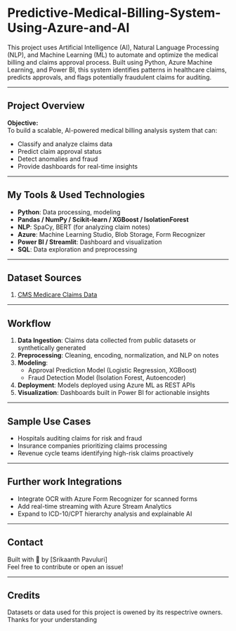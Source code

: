 # Predictive-Medical-Billing-System-Using-Azure-and-AI

This project uses Artificial Intelligence (AI), Natural Language Processing (NLP), and Machine Learning (ML) to automate and optimize the medical billing and claims approval process. Built using Python, Azure Machine Learning, and Power BI, this system identifies patterns in healthcare claims, predicts approvals, and flags potentially fraudulent claims for auditing.

---

## Project Overview

**Objective:**  
To build a scalable, AI-powered medical billing analysis system that can:
- Classify and analyze claims data
- Predict claim approval status
- Detect anomalies and fraud
- Provide dashboards for real-time insights

---

## My Tools & Used Technologies

- **Python**: Data processing, modeling
- **Pandas / NumPy / Scikit-learn / XGBoost / IsolationForest**
- **NLP**: SpaCy, BERT (for analyzing claim notes)
- **Azure**: Machine Learning Studio, Blob Storage, Form Recognizer
- **Power BI / Streamlit**: Dashboard and visualization
- **SQL**: Data exploration and preprocessing

---

##  Dataset Sources

1. [CMS Medicare Claims Data](https://data.cms.gov/provider-summary-by-type-of-service)

---

##  Workflow

1. **Data Ingestion**: Claims data collected from public datasets or synthetically generated
2. **Preprocessing**: Cleaning, encoding, normalization, and NLP on notes
3. **Modeling**:
   - Approval Prediction Model (Logistic Regression, XGBoost)
   - Fraud Detection Model (Isolation Forest, Autoencoder)
4. **Deployment**: Models deployed using Azure ML as REST APIs
5. **Visualization**: Dashboards built in Power BI for actionable insights

---

## Sample Use Cases

- Hospitals auditing claims for risk and fraud
- Insurance companies prioritizing claims processing
- Revenue cycle teams identifying high-risk claims proactively

---

## Further work  Integrations

- Integrate OCR with Azure Form Recognizer for scanned forms
- Add real-time streaming with Azure Stream Analytics
- Expand to ICD-10/CPT hierarchy analysis and explainable AI

---

## Contact

Built with 💙 by [Srikaanth Pavuluri]  
Feel free to contribute or open an issue!

---
## Credits

Datasets or data used for this project is owened by its respectrive owners. Thanks for your understanding
